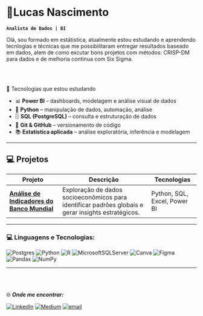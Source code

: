 # 🪪Lucas Nascimento

**`Analista de Dados | BI`**

Olá, sou formado em estátistica, atualmente estou estudando e aprendendo tecnlogias e técnicas que me possibilitaram entregar resultados baseado em dados, alem de como excutar bons projetos com métodos: CRISP-DM para dados e de melhoria continua  com Six Sigma.

<br>
<br>



 🚀 Tecnologias que estou estudando

- 📊 **Power BI** – dashboards, modelagem e análise visual de dados  
- 🐍 **Python** – manipulação de dados, automação, análise  
- 🗄️ **SQL (PostgreSQL)** – consulta e estruturação de dados  
- 📁 **Git & GitHub** – versionamento de código  
- 📚 **Estatística aplicada** – análise exploratória, inferência e modelagem

---

 ## 💻 Projetos


| Projeto | Descrição | Tecnologias |
|--------|-----------|-------------|
| [**Análise de Indicadores do Banco Mundial**](https://github.com/LucasNascimento-LMN/Indicadores_WorldBank.git) | Exploração de dados socioeconômicos para identificar padrões globais e gerar insights estratégicos. | Python, SQL, Excel, Power BI |
---


### 💻 Linguagens e Tecnologias:
![Postgres](https://img.shields.io/badge/postgres-%23316192.svg?style=for-the-badge&logo=postgresql&logoColor=white) ![Python](https://img.shields.io/badge/python-3670A0?style=for-the-badge&logo=python&logoColor=ffdd54) ![R](https://img.shields.io/badge/r-%23276DC3.svg?style=for-the-badge&logo=r&logoColor=white) ![MicrosoftSQLServer](https://img.shields.io/badge/Microsoft%20SQL%20Server-CC2927?style=for-the-badge&logo=microsoft%20sql%20server&logoColor=white) ![Canva](https://img.shields.io/badge/Canva-%2300C4CC.svg?style=for-the-badge&logo=Canva&logoColor=white) ![Figma](https://img.shields.io/badge/figma-%23F24E1E.svg?style=for-the-badge&logo=figma&logoColor=white) ![Pandas](https://img.shields.io/badge/pandas-%23150458.svg?style=for-the-badge&logo=pandas&logoColor=white) ![NumPy](https://img.shields.io/badge/numpy-%23013243.svg?style=for-the-badge&logo=numpy&logoColor=white)

---
<br>
<br>


 🌐 ***Onde me encontrar:***

[![LinkedIn](https://img.shields.io/badge/LinkedIn-%230077B5.svg?logo=linkedin&logoColor=white)](https://linkedin.com/in/linkedin.com/in/lucas-nascimento-6088662b2) [![Medium](https://img.shields.io/badge/Medium-12100E?logo=medium&logoColor=white)](https://medium.com/@https://medium.com/@lucasnm2019) [![email](https://img.shields.io/badge/Email-D14836?logo=gmail&logoColor=white)](mailto:luckasmnascimento@gmail.com) 

<!-- Proudly created with GPRM ( https://gprm.itsvg.in ) -->

<!--
**LucasNascimento-LMN/LucasNascimento-LMN** is a ✨ _special_ ✨ repository because its `README.md` (this file) appears on your GitHub profile.

Here are some ideas to get you started:

- 🔭 I’m currently working on ...
- 🌱 I’m currently learning ...
- 👯 I’m looking to collaborate on ...
- 🤔 I’m looking for help with ...
- 💬 Ask me about ...
- 📫 How to reach me: ...
- 😄 Pronouns: ...
- ⚡ Fun fact: ...
-->
